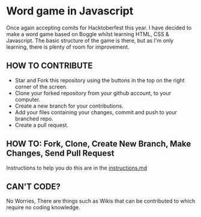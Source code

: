# Word game in Javascript

Once again accepting comits for Hacktoberfest this year. I have decided to make a word game based on Boggle whilst learning HTML, CSS & Javascript.
The basic structure of the game is there, but as I'm only learning, there is plenty of room for improvement.

## HOW TO CONTRIBUTE

- Star and Fork this repository using the buttons in the top on the right corner of the screen.
- Clone your forked repository from your github account, to your computer.
- Create a new branch for your contributions.
- Add your files containing your changes, commit and push to your branched repo.
- Create a pull request.


## HOW TO: Fork, Clone, Create New Branch, Make Changes, Send Pull Request

Instructions to help you do this are in the [instructions.md](/instructions.md)

## CAN'T CODE?

No Worries, There are things such as Wikis that can be contributed to which require no coding knowledge.

